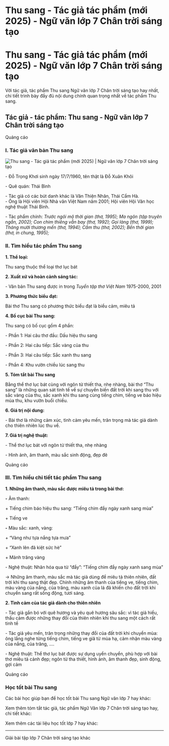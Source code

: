 # Thu sang - Tác giả tác phẩm (mới 2025) - Ngữ văn lớp 7 Chân trời sáng tạo

# Thu sang - Tác giả tác phẩm (mới 2025) - Ngữ văn lớp 7 Chân trời sáng tạo

Với tác giả, tác phẩm Thu sang Ngữ văn lớp 7 Chân trời sáng tạo hay nhất, chi tiết trình bày đầy đủ nội dung chính quan trọng nhất về tác phẩm Thu sang.

## Tác giả - tác phẩm: Thu sang - Ngữ văn lớp 7 Chân trời sáng tạo

Quảng cáo

### **I. Tác giả văn bản Thu sang**

![Thu sang - Tác giả tác phẩm \(mới 2025\) | Ngữ văn lớp 7 Chân trời sáng tạo](https://vietjack.com/soan-van-lop-7-ct/images/tac-gia-tac-pham-thu-sang.PNG)

\- Đỗ Trọng Khơi sinh ngày 17/7/1960, tên thật là Đỗ Xuân Khôi 

\- Quê quán: Thái Bình

\- Tác giả có các bút danh khác là Văn Thiện Nhân, Thái Cẩm Hà.  
\- Ông là Hội viên Hội Nhà văn Việt Nam năm 2001; Hội viên Hội Văn học nghệ thuật Thái Bình.

\- Tác phẩm chính: _Trước ngôi mộ thời gian (thơ, 1995);_ _Ma ngôn (tập truỵên ngắn, 2002);_ _Con chim thiêng vẫn bay (thơ, 1992);_ _Gọi làng (thơ, 1999);_ _Tháng mười thương mến (thơ, 1994);_ _Cầm thu (thơ, 2002);_ _Bến thời gian (thơ, in chung, 1995);_

### **II. Tìm hiểu tác phẩm Thu sang**

**1\. Thể loại:**

Thu sang thuộc thể loại thơ lục bát

**2\. Xuất xứ và hoàn cảnh sáng tác:**

\- Văn bản Thu sang được in trong _Tuyển tập thơ Việt Nam_ 1975-2000, 2001 

**3\. Phương thức biểu đạt:**

Bài thơ Thu sang có phương thức biểu đạt là biểu cảm, miêu tả

**4\. Bố cục bài Thu sang:**

Thu sang có bố cục gồm 4 phần:

\- Phần 1: Hai câu thơ đầu: Dấu hiệu thu sang

\- Phần 2: Hai câu tiếp: Sắc vàng của thu

\- Phần 3: Hai câu tiếp: Sắc xanh thu sang

\- Phần 4: Khu vườn chiều lúc sang thu

**5\. Tóm tắt bài Thu sang**

Bằng thể thơ lục bát cùng với ngôn từ thiết tha, nhẹ nhàng, bài thơ “Thu sang” là những quan sát tinh tế về sự chuyển biến đất trời khi sang thu với sắc vàng của thu, sắc xanh khi thu sang cùng tiếng chim, tiếng ve báo hiệu mùa thu, khu vườn buổi chiều.

**6\. Giá trị nội dung:**

\- Bài thơ là những cảm xúc, tình cảm yêu mến, trân trọng mà tác giả dành cho thiên nhiên lúc thu về.

**7\. Giá trị nghệ thuật:**

\- Thể thơ lục bát với ngôn từ thiết tha, nhẹ nhàng

\- Hình ảnh, âm thanh, màu sắc sinh động, đẹp đẽ

Quảng cáo

### **III. Tìm hiểu chi tiết tác phẩm Thu sang**

**1\. Những âm thanh, màu sắc được miêu tả trong bài thơ:**

**-** Âm thanh:

\+ Tiếng chim báo hiệu thu sang: “Tiếng chim đẩy ngày xanh sang mùa”

\+ Tiếng ve

**-** Màu sắc: xanh, vàng:

\+ “Vàng như tựa nắng tựa mưa”

\+ “Xanh lên đã kiệt sức hè”

\+ Mảnh trăng vàng

\- Nghệ thuật: Nhân hóa qua từ “đẩy”: “Tiếng chim đẩy ngày xanh sang mùa”

→ Những âm thanh, màu sắc mà tác giả dùng để miêu tả thiên nhiên, đất trời khi thu sang thật đẹp. Chính những âm thanh của tiếng ve, tiếng chim, màu vàng của nắng, của trăng, màu xanh của lá đã khiến cho đất trời khi chuyển sang rất sống động, tươi sáng.

**2\. Tình cảm của tác giả dành cho thiên nhiên**

\- Tác giả gắn bó với quê hương và yêu quê hương sâu sắc: vì tác giả hiểu, thấu cảm được những thay đổi của thiên nhiên khi thu sang một cách rất tinh tế

\- Tác giả yêu mến, trân trọng những thay đổi của đất trời khi chuyển mùa: ông lắng nghe từng tiếng chim, tiếng ve giã từ mùa hạ, cảm nhận màu vàng của nắng, của trăng, ….

\- Nghệ thuật: Thể thơ lục bát được sự dụng uyển chuyển, phù hợp với bài thơ miêu tả cảnh đẹp; ngôn từ tha thiết, hình ảnh, âm thanh đẹp, sinh động, gợi cảm

Quảng cáo

### **Học tốt bài Thu sang**

Các bài học giúp bạn để học tốt bài Thu sang Ngữ văn lớp 7 hay khác:

Xem thêm tóm tắt tác giả, tác phẩm Ngữ Văn lớp 7 Chân trời sáng tạo hay, chi tiết khác:

Xem thêm các tài liệu học tốt lớp 7 hay khác:

* * *

Giải bài tập lớp 7 Chân trời sáng tạo khác

